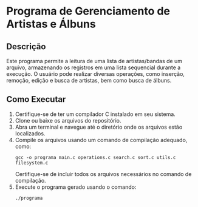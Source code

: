 # Programa de Gerenciamento de Artistas e Álbuns

## Descrição
Este programa permite a leitura de uma lista de artistas/bandas de um arquivo, armazenando os registros em uma lista sequencial durante a execução. O usuário pode realizar diversas operações, como inserção, remoção, edição e busca de artistas, bem como busca de álbuns.

## Como Executar
1. Certifique-se de ter um compilador C instalado em seu sistema.
2. Clone ou baixe os arquivos do repositório.
3. Abra um terminal e navegue até o diretório onde os arquivos estão localizados.
4. Compile os arquivos usando um comando de compilação adequado, como:
   ```
   gcc -o programa main.c operations.c search.c sort.c utils.c filesystem.c
   ```
   Certifique-se de incluir todos os arquivos necessários no comando de compilação.
5. Execute o programa gerado usando o comando:
   ```
   ./programa
   ```
